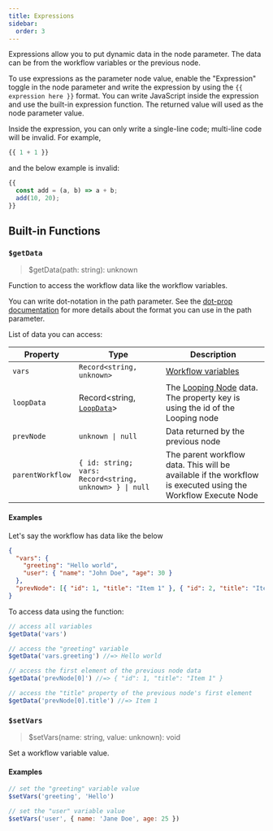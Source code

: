 ```yaml
---
title: Expressions
sidebar:
  order: 3
---
```


Expressions allow you to put dynamic data in the node parameter. The data can be from the workflow variables or the previous node.

To use expressions as the parameter node value, enable the "Expression" toggle in the node parameter and write the expression by using the `{{ expression here }}` format. You can write JavaScript inside the expression and use the built-in expression function. The returned value will used as the node parameter value.

Inside the expression, you can only write a single-line code; multi-line code will be invalid. For example,
```js
{{ 1 + 1 }}
```
and the below example is invalid:
```js
{{
  const add = (a, b) => a + b;
  add(10, 20);
}}
```
## Built-in Functions

### `$getData`

> $getData(path: string): unknown

Function to access the workflow data like the workflow variables.

You can write dot-notation in the path parameter. See the [dot-prop documentation](https://github.com/sindresorhus/dot-prop?tab=readme-ov-file#usage) for more details about the format you can use in the path parameter.

List of data you can access:

| Property | Type | Description |
| ----------- | ----------- | ----------- |
| `vars` | `Record<string, unknown>` | [Workflow variables](/workflows/variables) |
| `loopData` | Record<string, [`LoopData`](/reference/workfllow-nodes/looping-node/#loopdata)> | The [Looping Node](/reference/workfllow-nodes/looping-node/) data. The property key is using the id of the Looping node |
| `prevNode` | `unknown \| null` | Data returned by the previous node |
| `parentWorkflow` | `{ id: string; vars: Record<string, unknown> } \| null` | The parent workflow data. This will be available if the workflow is executed using the Workflow Execute Node |

#### Examples

Let's say the workflow has data like the below
```json
{
  "vars": {
    "greeting": "Hello world",
    "user": { "name": "John Doe", "age": 30 }
  },
  "prevNode": [{ "id": 1, "title": "Item 1" }, { "id": 2, "title": "Item 2" }]
}
```

To access data using the function:

```js
// access all variables
$getData('vars')

// access the "greeting" variable
$getData('vars.greeting') //=> Hello world

// access the first element of the previous node data
$getData('prevNode[0]') //=> { "id": 1, "title": "Item 1" }

// access the "title" property of the previous node's first element
$getData('prevNode[0].title') //=> Item 1
```

### `$setVars`

> $setVars(name: string, value: unknown): void

Set a workflow variable value.

#### Examples

```js
// set the "greeting" variable value
$setVars('greeting', 'Hello')

// set the "user" variable value
$setVars('user', { name: 'Jane Doe', age: 25 })
```